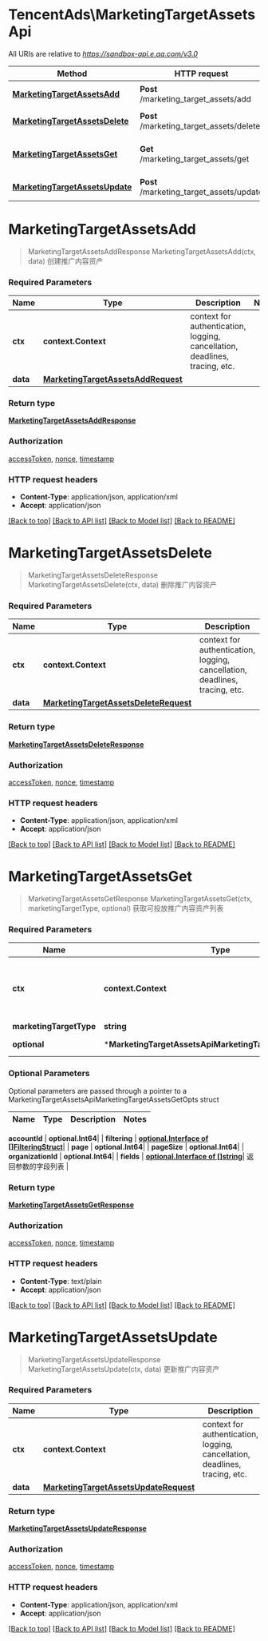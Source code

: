 # TencentAds\MarketingTargetAssetsApi

All URIs are relative to *https://sandbox-api.e.qq.com/v3.0*

Method | HTTP request | Description
------------- | ------------- | -------------
[**MarketingTargetAssetsAdd**](MarketingTargetAssetsApi.md#MarketingTargetAssetsAdd) | **Post** /marketing_target_assets/add | 创建推广内容资产
[**MarketingTargetAssetsDelete**](MarketingTargetAssetsApi.md#MarketingTargetAssetsDelete) | **Post** /marketing_target_assets/delete | 删除推广内容资产
[**MarketingTargetAssetsGet**](MarketingTargetAssetsApi.md#MarketingTargetAssetsGet) | **Get** /marketing_target_assets/get | 获取可投放推广内容资产列表
[**MarketingTargetAssetsUpdate**](MarketingTargetAssetsApi.md#MarketingTargetAssetsUpdate) | **Post** /marketing_target_assets/update | 更新推广内容资产


# **MarketingTargetAssetsAdd**
> MarketingTargetAssetsAddResponse MarketingTargetAssetsAdd(ctx, data)
创建推广内容资产

### Required Parameters

Name | Type | Description  | Notes
------------- | ------------- | ------------- | -------------
 **ctx** | **context.Context** | context for authentication, logging, cancellation, deadlines, tracing, etc.
  **data** | [**MarketingTargetAssetsAddRequest**](MarketingTargetAssetsAddRequest.md)|  | 

### Return type

[**MarketingTargetAssetsAddResponse**](MarketingTargetAssetsAddResponse.md)

### Authorization

[accessToken](../README.md#accessToken), [nonce](../README.md#nonce), [timestamp](../README.md#timestamp)

### HTTP request headers

 - **Content-Type**: application/json, application/xml
 - **Accept**: application/json

[[Back to top]](#) [[Back to API list]](../README.md#documentation-for-api-endpoints) [[Back to Model list]](../README.md#documentation-for-models) [[Back to README]](../README.md)

# **MarketingTargetAssetsDelete**
> MarketingTargetAssetsDeleteResponse MarketingTargetAssetsDelete(ctx, data)
删除推广内容资产

### Required Parameters

Name | Type | Description  | Notes
------------- | ------------- | ------------- | -------------
 **ctx** | **context.Context** | context for authentication, logging, cancellation, deadlines, tracing, etc.
  **data** | [**MarketingTargetAssetsDeleteRequest**](MarketingTargetAssetsDeleteRequest.md)|  | 

### Return type

[**MarketingTargetAssetsDeleteResponse**](MarketingTargetAssetsDeleteResponse.md)

### Authorization

[accessToken](../README.md#accessToken), [nonce](../README.md#nonce), [timestamp](../README.md#timestamp)

### HTTP request headers

 - **Content-Type**: application/json, application/xml
 - **Accept**: application/json

[[Back to top]](#) [[Back to API list]](../README.md#documentation-for-api-endpoints) [[Back to Model list]](../README.md#documentation-for-models) [[Back to README]](../README.md)

# **MarketingTargetAssetsGet**
> MarketingTargetAssetsGetResponse MarketingTargetAssetsGet(ctx, marketingTargetType, optional)
获取可投放推广内容资产列表

### Required Parameters

Name | Type | Description  | Notes
------------- | ------------- | ------------- | -------------
 **ctx** | **context.Context** | context for authentication, logging, cancellation, deadlines, tracing, etc.
  **marketingTargetType** | **string**|  | 
 **optional** | ***MarketingTargetAssetsApiMarketingTargetAssetsGetOpts** | optional parameters | nil if no parameters

### Optional Parameters
Optional parameters are passed through a pointer to a MarketingTargetAssetsApiMarketingTargetAssetsGetOpts struct

Name | Type | Description  | Notes
------------- | ------------- | ------------- | -------------

 **accountId** | **optional.Int64**|  | 
 **filtering** | [**optional.Interface of []FilteringStruct**](FilteringStruct.md)|  | 
 **page** | **optional.Int64**|  | 
 **pageSize** | **optional.Int64**|  | 
 **organizationId** | **optional.Int64**|  | 
 **fields** | [**optional.Interface of []string**](string.md)| 返回参数的字段列表 | 

### Return type

[**MarketingTargetAssetsGetResponse**](MarketingTargetAssetsGetResponse.md)

### Authorization

[accessToken](../README.md#accessToken), [nonce](../README.md#nonce), [timestamp](../README.md#timestamp)

### HTTP request headers

 - **Content-Type**: text/plain
 - **Accept**: application/json

[[Back to top]](#) [[Back to API list]](../README.md#documentation-for-api-endpoints) [[Back to Model list]](../README.md#documentation-for-models) [[Back to README]](../README.md)

# **MarketingTargetAssetsUpdate**
> MarketingTargetAssetsUpdateResponse MarketingTargetAssetsUpdate(ctx, data)
更新推广内容资产

### Required Parameters

Name | Type | Description  | Notes
------------- | ------------- | ------------- | -------------
 **ctx** | **context.Context** | context for authentication, logging, cancellation, deadlines, tracing, etc.
  **data** | [**MarketingTargetAssetsUpdateRequest**](MarketingTargetAssetsUpdateRequest.md)|  | 

### Return type

[**MarketingTargetAssetsUpdateResponse**](MarketingTargetAssetsUpdateResponse.md)

### Authorization

[accessToken](../README.md#accessToken), [nonce](../README.md#nonce), [timestamp](../README.md#timestamp)

### HTTP request headers

 - **Content-Type**: application/json, application/xml
 - **Accept**: application/json

[[Back to top]](#) [[Back to API list]](../README.md#documentation-for-api-endpoints) [[Back to Model list]](../README.md#documentation-for-models) [[Back to README]](../README.md)

